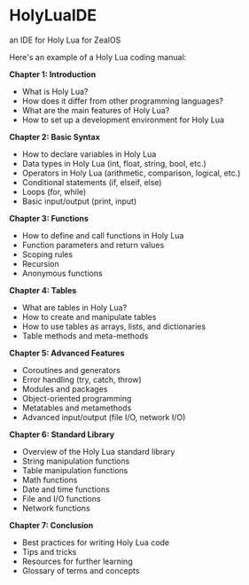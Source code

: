 # HolyLuaIDE
an IDE for Holy Lua for ZealOS


Here's an example of a Holy Lua coding manual:

**Chapter 1: Introduction**

- What is Holy Lua?
- How does it differ from other programming languages?
- What are the main features of Holy Lua?
- How to set up a development environment for Holy Lua

**Chapter 2: Basic Syntax**

- How to declare variables in Holy Lua
- Data types in Holy Lua (int, float, string, bool, etc.)
- Operators in Holy Lua (arithmetic, comparison, logical, etc.)
- Conditional statements (if, elseif, else)
- Loops (for, while)
- Basic input/output (print, input)

**Chapter 3: Functions**

- How to define and call functions in Holy Lua
- Function parameters and return values
- Scoping rules
- Recursion
- Anonymous functions

**Chapter 4: Tables**

- What are tables in Holy Lua?
- How to create and manipulate tables
- How to use tables as arrays, lists, and dictionaries
- Table methods and meta-methods

**Chapter 5: Advanced Features**

- Coroutines and generators
- Error handling (try, catch, throw)
- Modules and packages
- Object-oriented programming
- Metatables and metamethods
- Advanced input/output (file I/O, network I/O)

**Chapter 6: Standard Library**

- Overview of the Holy Lua standard library
- String manipulation functions
- Table manipulation functions
- Math functions
- Date and time functions
- File and I/O functions
- Network functions

**Chapter 7: Conclusion**

- Best practices for writing Holy Lua code
- Tips and tricks
- Resources for further learning
- Glossary of terms and concepts
